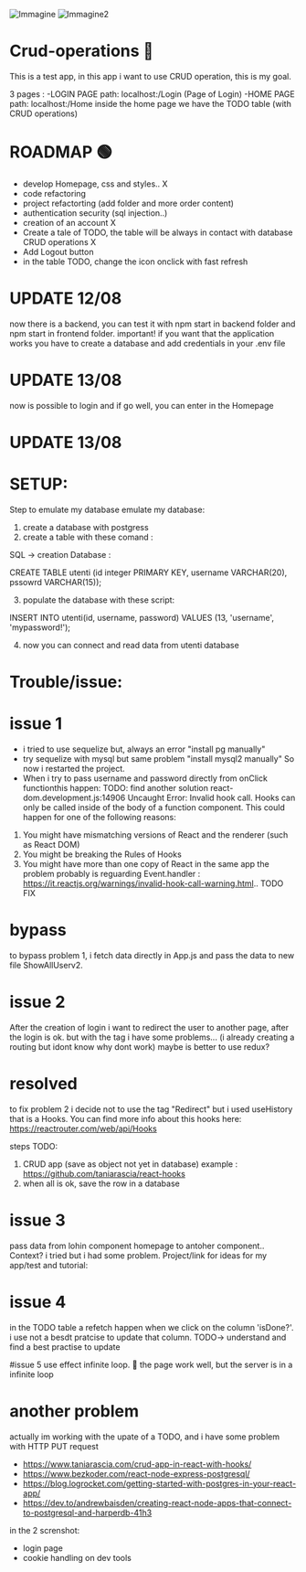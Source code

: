 ![Immagine](https://user-images.githubusercontent.com/87516748/130260353-451361c4-b9f6-44ed-9b72-9ee2519281c7.PNG)
![Immagine2](https://user-images.githubusercontent.com/87516748/130260838-1b0f0f7a-bb2d-4f27-8ca0-4c774d130340.png)

# Crud-operations :large_orange_diamond:
This is a test app, in this app i want to use CRUD operation, this is my goal.

3 pages :
-LOGIN PAGE path: localhost:<port>/Login (Page of Login)
-HOME PAGE path: localhost:<port>/Home 
inside the home page we have the TODO table (with CRUD operations)

# ROADMAP :green_circle:

- develop Homepage, css and styles.. X
- code refactoring
- project refactorting (add folder and more order content)
- authentication security (sql injection..)
- creation of an account X
- Create a tale of TODO, the table will be always in contact with database CRUD operations X
- Add Logout button
- in the table TODO, change the icon onclick with fast refresh

# UPDATE 12/08

now there is a backend, you can test it with npm start in backend folder
and npm start in frontend folder.
important! if you want that the application works you have to create a database and add credentials in your .env file

# UPDATE 13/08

now is possible to login and if  go well, you can enter in the Homepage

	
# UPDATE 13/08



# SETUP:

Step to emulate my database emulate my database:

1. create a database with postgress
2. create a table with these comand :

SQL -> creation Database :

CREATE TABLE utenti (id  integer PRIMARY KEY, username VARCHAR(20), pssowrd VARCHAR(15));

3. populate the database with these script:

INSERT INTO utenti(id, username, password)
	VALUES (13, 'username', 'mypassword!');
  
4. now you can connect and read data from utenti database



# Trouble/issue:

# issue 1
- i tried to use sequelize but, always an error "install pg manually"
- try sequelize with mysql but same problem "install mysql2 manually"
So now i restarted the project.
- When i try to pass username and password directly from onClick functionthis happen: 
TODO: find another solution
react-dom.development.js:14906 Uncaught Error: Invalid hook call. Hooks can only be called inside of the body of a function component. This could happen for one of the following reasons:
1. You might have mismatching versions of React and the renderer (such as React DOM)
2. You might be breaking the Rules of Hooks
3. You might have more than one copy of React in the same app
the problem probably is reguarding Event.handler : https://it.reactjs.org/warnings/invalid-hook-call-warning.html.. TODO FIX
# bypass

to bypass problem 1, i fetch data directly in App.js and pass the data to new file ShowAllUserv2.	


# issue 2

After the creation of login i want to redirect the user to another page, after the login is ok.
but with the tag <Redirect to="/..."/> i have some problems... (i already creating a routing but idont know why dont work)
maybe is better to use redux?

# resolved

to fix problem 2 i decide not to use  the tag "Redirect" but i used useHistory that is a Hooks.
You can find more info about this hooks here: https://reactrouter.com/web/api/Hooks


steps TODO:

1. CRUD app (save as object not yet in database) example : https://github.com/taniarascia/react-hooks
2. when all is ok, save the row in a database

# issue 3
pass data from lohin component homepage to antoher component..
Context? i tried but i had some problem.
Project/link for ideas for my app/test and tutorial:

# issue 4
in the TODO table a refetch happen when we click on the column 'isDone?'.
i use not a besdt pratcise to update that column.
TODO-> understand and find a best practise to update 
	
#issue 5
use effect infinite loop. :ghost:
the page work well, but the server is in a infinite loop
# another problem

actually im working with the upate of a TODO, and i have some problem with HTTP PUT request

- https://www.taniarascia.com/crud-app-in-react-with-hooks/
- https://www.bezkoder.com/react-node-express-postgresql/
- https://blog.logrocket.com/getting-started-with-postgres-in-your-react-app/
- https://dev.to/andrewbaisden/creating-react-node-apps-that-connect-to-postgresql-and-harperdb-41h3
	
	
in the 2 screnshot:
- login page
- cookie handling on dev tools

